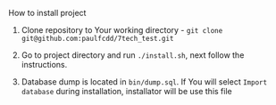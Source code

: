 How to install project

1) Clone repository to Your working directory - `git clone git@github.com:paulfcdd/7tech_test.git`

2) Go to project directory and run `./install.sh`, next follow the instructions.

3) Database dump is located in `bin/dump.sql`. If You will select `Import database` during installation,
installator will be use this file